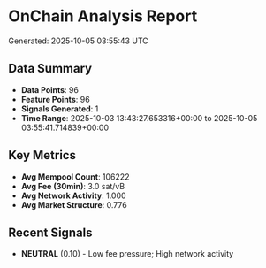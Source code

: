 # OnChain Analysis Report
Generated: 2025-10-05 03:55:43 UTC

## Data Summary
- **Data Points**: 96
- **Feature Points**: 96
- **Signals Generated**: 1
- **Time Range**: 2025-10-03 13:43:27.653316+00:00 to 2025-10-05 03:55:41.714839+00:00

## Key Metrics
- **Avg Mempool Count**: 106222
- **Avg Fee (30min)**: 3.0 sat/vB
- **Avg Network Activity**: 1.000
- **Avg Market Structure**: 0.776

## Recent Signals
- **NEUTRAL** (0.10) - Low fee pressure; High network activity
